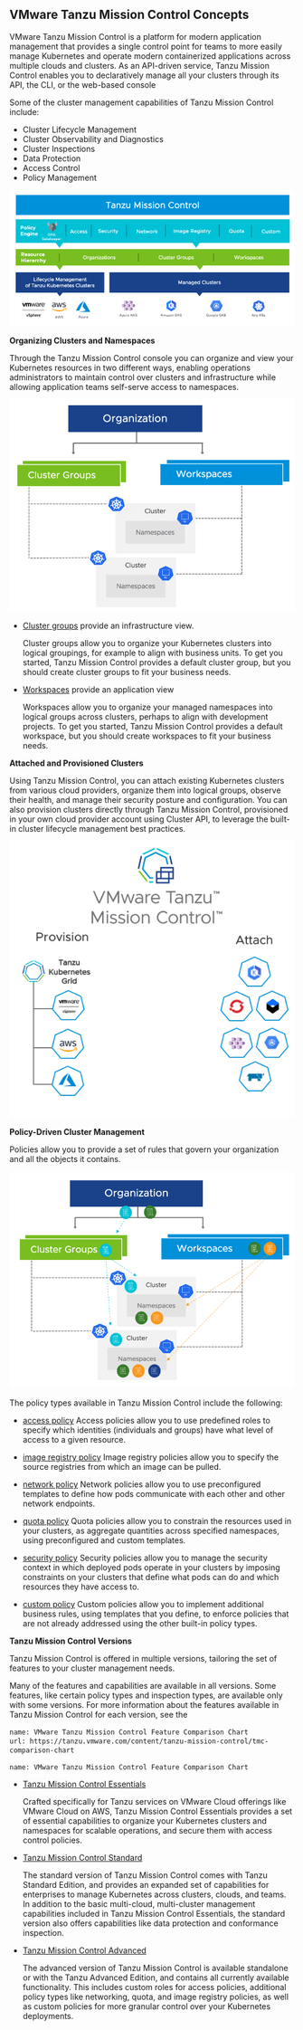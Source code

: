 ## **VMware Tanzu Mission Control Concepts**

VMware Tanzu Mission Control is a platform for modern application management that provides a single control point for teams to more easily manage Kubernetes and operate modern containerized applications across multiple clouds and clusters. As an API-driven service, Tanzu Mission Control enables you to declaratively manage all your clusters through its API, the CLI, or the web-based console

Some of the cluster management capabilities of Tanzu Mission Control include:

- Cluster Lifecycle Management
- Cluster Observability and Diagnostics
- Cluster Inspections
- Data Protection
- Access Control
- Policy Management

![](./images/tmc-overview.png)

**Organizing Clusters and Namespaces**

Through the Tanzu Mission Control console you can organize and view your Kubernetes resources in two different ways, enabling operations administrators to maintain control over clusters and infrastructure while allowing application teams self-serve access to namespaces.

![](./images/tmc-clustergroups-workspaces.png)

- <ins>Cluster groups</ins> provide an infrastructure view.

    Cluster groups allow you to organize your Kubernetes clusters into logical groupings, for example to align with business units. To get you started, Tanzu Mission Control provides a default cluster group, but you should create cluster groups to fit your business needs.

- <ins>Workspaces</ins> provide an application view

    Workspaces allow you to organize your managed namespaces into logical groups across clusters, perhaps to align with development projects. To get you started, Tanzu Mission Control provides a default workspace, but you should create workspaces to fit your business needs.

**Attached and Provisioned Clusters**

Using Tanzu Mission Control, you can attach existing Kubernetes clusters from various cloud providers, organize them into logical groups, observe their health, and manage their security posture and configuration. You can also provision clusters directly through Tanzu Mission Control, provisioned in your own cloud provider account using Cluster API, to leverage the built-in cluster lifecycle management best practices.

![](./images/tmc-provision-attach.png)

**Policy-Driven Cluster Management**

Policies allow you to provide a set of rules that govern your organization and all the objects it contains. 

![](./images/tmc-clustergroups-workspaces-policies.png)

The policy types available in Tanzu Mission Control include the following:

- <ins>access policy</ins>
Access policies allow you to use predefined roles to specify which identities (individuals and groups) have what level of access to a given resource. 

- <ins> image registry policy</ins>
Image registry policies allow you to specify the source registries from which an image can be pulled.

- <ins> network policy</ins>
Network policies allow you to use preconfigured templates to define how pods communicate with each other and other network endpoints.

- <ins> quota policy</ins>
Quota policies allow you to constrain the resources used in your clusters, as aggregate quantities across specified namespaces, using preconfigured and custom templates.

- <ins> security policy</ins>
Security policies allow you to manage the security context in which deployed pods operate in your clusters by imposing constraints on your clusters that define what pods can do and which resources they have access to. 

- <ins> custom policy</ins>
Custom policies allow you to implement additional business rules, using templates that you define, to enforce policies that are not already addressed using the other built-in policy types.

**Tanzu Mission Control Versions**

Tanzu Mission Control is offered in multiple versions, tailoring the set of features to your cluster management needs.

Many of the features and capabilities are available in all versions. Some features, like certain policy types and inspection types, are available only with some versions. For more information about the features available in Tanzu Mission Control for each version, see the 

```dashboard:create-dashboard
name: VMware Tanzu Mission Control Feature Comparison Chart
url: https://tanzu.vmware.com/content/tanzu-mission-control/tmc-comparison-chart
```
```dashboard:delete-dashboard
name: VMware Tanzu Mission Control Feature Comparison Chart
```
- <ins>Tanzu Mission Control Essentials</ins>

    Crafted specifically for Tanzu services on VMware Cloud offerings like VMware Cloud on AWS, Tanzu Mission Control Essentials provides a set of essential capabilities to organize your Kubernetes clusters and namespaces for scalable operations, and secure them with access control policies.

- <ins>Tanzu Mission Control Standard</ins>

    The standard version of Tanzu Mission Control comes with Tanzu Standard Edition, and provides an expanded set of capabilities for enterprises to manage Kubernetes across clusters, clouds, and teams. In addition to the basic multi-cloud, multi-cluster management capabilities included in Tanzu Mission Control Essentials, the standard version also offers capabilities like data protection and conformance inspection.

- <ins>Tanzu Mission Control Advanced</ins>

    The advanced version of Tanzu Mission Control is available standalone or with the Tanzu Advanced Edition, and contains all currently available functionality. This includes custom roles for access policies, additional policy types like networking, quota, and image registry policies, as well as custom policies for more granular control over your Kubernetes deployments.



